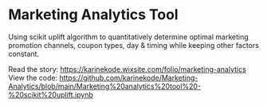 # Marketing Analytics Tool

Using scikit uplift algorithm to quantitatively determine optimal marketing promotion channels, coupon types, day &amp; timing while keeping other factors constant.

Read the story: https://karinekode.wixsite.com/folio/marketing-analytics
View the code: https://github.com/karinekode/Marketing-Analytics/blob/main/Marketing%20analytics%20tool%20-%20scikit%20uplift.ipynb 
